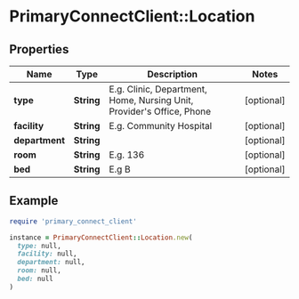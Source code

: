 # PrimaryConnectClient::Location

## Properties

| Name | Type | Description | Notes |
| ---- | ---- | ----------- | ----- |
| **type** | **String** | E.g. Clinic, Department, Home, Nursing Unit, Provider&#39;s Office, Phone | [optional] |
| **facility** | **String** | E.g. Community Hospital | [optional] |
| **department** | **String** |  | [optional] |
| **room** | **String** | E.g. 136 | [optional] |
| **bed** | **String** | E.g B | [optional] |

## Example

```ruby
require 'primary_connect_client'

instance = PrimaryConnectClient::Location.new(
  type: null,
  facility: null,
  department: null,
  room: null,
  bed: null
)
```

